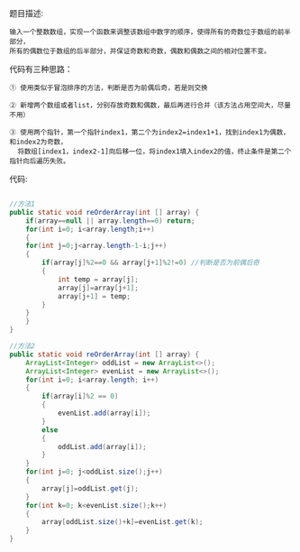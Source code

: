 题目描述:

	输入一个整数数组，实现一个函数来调整该数组中数字的顺序，使得所有的奇数位于数组的前半部分，
	所有的偶数位于数组的后半部分，并保证奇数和奇数，偶数和偶数之间的相对位置不变。

代码有三种思路：

	① 使用类似于冒泡排序的方法，判断是否为前偶后奇，若是则交换

	② 新增两个数组或者list，分别存放奇数和偶数，最后再进行合并（该方法占用空间大，尽量不用）

	③ 使用两个指针，第一个指针index1，第二个为index2=index1+1，找到index1为偶数，和index2为奇数，
	  将数组[index1，index2-1]向后移一位，将index1填入index2的值，终止条件是第二个指针向后遍历失败。

代码:

```Java

//方法1
public static void reOrderArray(int [] array) {
    if(array==null || array.length==0) return;
    for(int i=0; i<array.length;i++)
    {
	for(int j=0;j<array.length-1-i;j++)
	{
		if(array[j]%2==0 && array[j+1]%2!=0) //判断是否为前偶后奇
		{
			int temp = array[j];
			array[j]=array[j+1];
			array[j+1] = temp;
		}
	}
    }
}

//方法2
public static void reOrderArray(int [] array) {
	ArrayList<Integer> oddList = new ArrayList<>();
	ArrayList<Integer> evenList = new ArrayList<>();
	for(int i=0; i<array.length; i++)
	{
		if(array[i]%2 == 0) 
		{
			evenList.add(array[i]);
		}
		else
		{
			oddList.add(array[i]);
		}			
	}
	for(int j=0; j<oddList.size();j++)
	{
		array[j]=oddList.get(j);
	}
	for(int k=0; k<evenList.size();k++)
	{
		array[oddList.size()+k]=evenList.get(k);
	}
}

```
